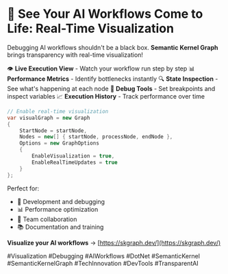 # 🎨 See Your AI Workflows Come to Life: Real-Time Visualization

Debugging AI workflows shouldn't be a black box. **Semantic Kernel Graph** brings transparency with real-time visualization!

👁️ **Live Execution View** - Watch your workflow run step by step
📊 **Performance Metrics** - Identify bottlenecks instantly
🔍 **State Inspection** - See what's happening at each node
🎯 **Debug Tools** - Set breakpoints and inspect variables
📈 **Execution History** - Track performance over time

```csharp
// Enable real-time visualization
var visualGraph = new Graph
{
    StartNode = startNode,
    Nodes = new[] { startNode, processNode, endNode },
    Options = new GraphOptions
    {
        EnableVisualization = true,
        EnableRealTimeUpdates = true
    }
};
```

Perfect for:
- 🐛 Development and debugging
- 📊 Performance optimization
- 👥 Team collaboration
- 📚 Documentation and training

**Visualize your AI workflows** → [https://skgraph.dev/](https://skgraph.dev/)

#Visualization #Debugging #AIWorkflows #DotNet #SemanticKernel #SemanticKernelGraph #TechInnovation #DevTools #TransparentAI
